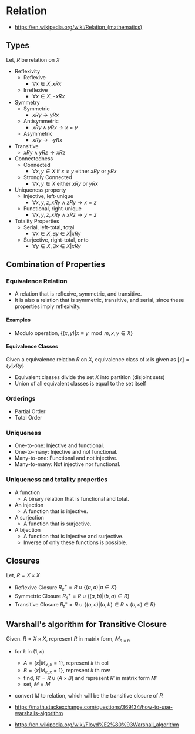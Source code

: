# Relation

- <https://en.wikipedia.org/wiki/Relation_(mathematics)>

## Types

Let, $R$ be relation on $X$

- Reflexivity
    - Reflexive
        - $\forall x \in X, xRx$
    - Irreflexive
        - $\forall x \in X, \neg xRx$
- Symmetry
    - Symmetric
        - $xRy \rightarrow yRx$
    - Antisymmetric
        - $xRy \land yRx \rightarrow x = y$
    - Asymmetric
        - $xRy \rightarrow \neg yRx$
- Transitive
    - $xRy \land yRz \rightarrow xRz$
- Connectedness
    - Connected
        - $\forall x, y \in X \text{ if } x \neq y \text{ either } xRy \text{ or } yRx$
    - Strongly Connected
        - $\forall x, y \in X \text{ either } xRy \text{ or } yRx$
- Uniqueness property
    - Injective, left-unique
        - $\forall x, y, z, xRy \land zRy \rightarrow x=z$
    - Functional, right-unique
        - $\forall x, y, z, xRy \land xRz \rightarrow y=z$
- Totality Properties
    - Serial, left-total, total
        - $\forall x \in X, \exists y \in X | xRy$
    - Surjective, right-total, onto
        - $\forall y \in X, \exists x \in X | xRy$

## Combination of Properties

### Equivalence Relation

- A relation that is reflexive, symmetric, and transitive.
- It is also a relation that is symmetric, transitive, and serial, since these properties imply reflexivity.

#### Examples

- Modulo operation, $\{(x,y)|x \equiv y \mod m, x, y \in X\}$

#### Equivalence Classes

Given a equivalence relation $R$ on $X$, equivalence class of $x$ is given as $[x] = \{y | xRy\}$

- Equivalent classes divide the set $X$ into partition (disjoint sets)
- Union of all equivalent classes is equal to the set itself

### Orderings

- Partial Order
- Total Order

### Uniqueness

- One-to-one: Injective and functional.
- One-to-many: Injective and not functional.
- Many-to-one: Functional and not injective.
- Many-to-many: Not injective nor functional.

### Uniqueness and totality properties

- A function
    - A binary relation that is functional and total.
- An injection
    - A function that is injective.
- A surjection
    - A function that is surjective.
- A bijection
    - A function that is injective and surjective.
    - Inverse of only these functions is possible.

## Closures

Let, $R = X \times X$

- Reflexive Closure $R_e^+ = R \cup \{(a, a) | a \in X\}$
- Symmetric Closure $R_s^+ = R \cup \{(a, b) | (b, a) \in R\}$
- Transitive Closure $R_t^+ = R \cup \{(a, c) | (a, b) \in R \land (b, c) \in R\}$

## Warshall's algorithm for Transitive Closure

Given. $R = X \times X$, represent $R$ in matrix form, $M_{n \times n}$

- for $k$ in $(1, n)$
    - $A = \{x | M_{x,k} = 1\}$, represent $k$ th col
    - $B = \{x | M_{k,x} = 1\}$, represent $k$ th row
    - find, $R' = R \cup (A \times B)$ and represent $R'$ in matrix form $M'$
    - set, $M = M'$

- convert $M$ to relation, which will be the transitive closure of $R$

- <https://math.stackexchange.com/questions/369134/how-to-use-warshalls-algorithm>
- <https://en.wikipedia.org/wiki/Floyd%E2%80%93Warshall_algorithm>
